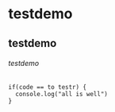 # testdemo
## testdemo
###### testdemo
```
if(code == to testr) {
  console.log("all is well")
}
```
